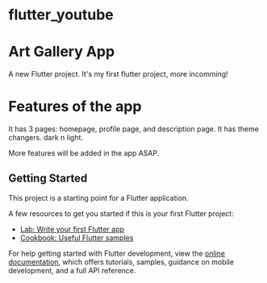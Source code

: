 # flutter_youtube
# Art Gallery App

A new Flutter project. It's my first flutter project, more incomming!
# Features of the app
It has 3 pages: homepage, profile page, and description page.
It has theme changers. dark n light.

More features will be added in the app ASAP.

## Getting Started

This project is a starting point for a Flutter application.

A few resources to get you started if this is your first Flutter project:

- [Lab: Write your first Flutter app](https://docs.flutter.dev/get-started/codelab)
- [Cookbook: Useful Flutter samples](https://docs.flutter.dev/cookbook)

For help getting started with Flutter development, view the
[online documentation](https://docs.flutter.dev/), which offers tutorials,
samples, guidance on mobile development, and a full API reference.
